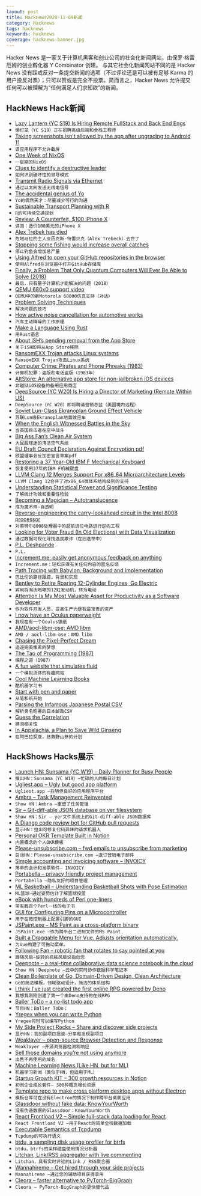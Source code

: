 ```yaml
---
layout: post
title: Hacknews2020-11-09新闻
category: Hacknews
tags: hacknews
keywords: hacknews
coverage: hacknews-banner.jpg
---
```


Hacker News 是一家关于计算机黑客和创业公司的社会化新闻网站，由保罗·格雷厄姆的创业孵化器 Y Combinator 创建。
与其它社会化新闻网站不同的是 Hacker News 没有踩或反对一条提交新闻的选项（不过评论还是可以被有足够 Karma 的用户投反对票）；只可以赞或是完全不投票。简而言之，Hacker News 允许提交任何可以被理解为“任何满足人们求知欲”的新闻。

## HackNews Hack新闻


- [Lazy Lantern (YC S19) Is Hiring Remote FullStack and Back End Engs](https://angel.co/company/lazylantern/jobs)
- `懒灯笼（YC S19）正在招聘高级后端和全栈工程师`
- [Taking screenshots isn't allowed by the app after upgrading to Android 11](https://support.google.com/pixelphone/thread/70006808?hl=en)
- `该应用程序不允许截屏`
- [One Week of NixOS](https://jae.moe/blog/2020/11/one-week-of-nixos/)
- `一星期的NixOS`
- [Clues to identify a destructive leader](https://articles.tilt365.com/identify-destructive-leadership-patterns/)
- `如何识别破坏性的领导模式`
- [Transmit Radio Signals via Ethernet](https://github.com/sq5bpf/etherify)
- `通过以太网发送无线电信号`
- [The accidental genius of Yo](https://capiche.com/e/yo-atomized-communication)
- `Yo的偶然天才：尽量减少可行的沟通`
- [Sustainable Transport Planning with R](https://github.com/ropensci/stplanr)
- `R的可持续交通规划`
- [Review: A Counterfeit, $100 iPhone X](https://www.vice.com/en/article/qvmkdd/counterfeit-iphone-x-review-and-teardown)
- `评测：造价100美元的iPhone X`
- [Alex Trebek has died](https://twitter.com/Jeopardy/status/1325490106329751553)
- `危地马拉的主人亚历克斯·特雷贝克（Alex Trebeck）去世了`
- [Stopping some fishing would increase overall catches](https://www.economist.com/science-and-technology/2020/10/31/stopping-some-fishing-would-increase-overall-catches)
- `停止钓鱼会增加总产量`
- [Using Alfred to open your GitHub repositories in the browser](https://mmazzarolo.com/blog/2020-09-28-alfred-github-repos/)
- `使用Alfred在浏览器中打开GitHub存储库`
- [Finally, a Problem That Only Quantum Computers Will Ever Be Able to Solve (2018)](https://www.quantamagazine.org/finally-a-problem-that-only-quantum-computers-will-ever-be-able-to-solve-20180621/)
- `最后，只有量子计算机才能解决的问题（2018）`
- [QEMU 680x0 support video](https://www.youtube.com/watch?v=s_ve0bCC9q4)
- `QEMU中的新Motorola 68000仿真支持（对话）`
- [Problem Solving Techniques](https://denvaar.github.io/articles/problem_solving_example.html)
- `解决问题的技巧`
- [How active noise cancellation for automotive works](https://www.silentium.com/advanced-broad-band-active-noise-cancellation-now-available-in-cars/)
- `汽车主动降噪的工作原理`
- [Make a Language Using Rust](https://arzg.github.io/lang/)
- `用Rust语言`
- [About iSH’s pending removal from the App Store](https://ish.app/app-store-removal)
- `关于iSH即将从App Store移除`
- [RansomEXX Trojan attacks Linux systems](https://securelist.com/ransomexx-trojan-attacks-linux-systems/99279/)
- `RansomEXX Trojan攻击Linux系统`
- [Computer Crime: Pirates and Phone Phreaks (1983)](https://archive.org/details/softside-magazine-59/page/n9)
- `计算机犯罪：盗版和电话盗版（1983年）`
- [AltStore: An alternative app store for non-jailbroken iOS devices](https://github.com/rileytestut/AltStore)
- `非越狱iOS设备的备用应用商店`
- [DeepSource (YC W20) Is Hiring a Director of Marketing (Remote Within US)](https://deepsource.io/jobs/director-marketing-us/)
- `DeepSource（YC W20）即将聘请营销总监（美国境内远程）`
- [Soviet Lun-Class Ekranoplan Ground Effect Vehicle](https://en.wikipedia.org/wiki/Lun-class_ekranoplan)
- `苏联Lun级Ekranoplan地面效应车`
- [When the English Witnessed Battles in the Sky](https://daily.jstor.org/when-the-english-witnessed-battles-in-the-sky/)
- `当英国目击者在空中战斗`
- [Big Ass Fan’s Clean Air System](https://www.bigassfans.com/air-disinfection/)
- `大屁股球迷的清洁空气系统`
- [EU Draft Council Declaration Against Encryption pdf](https://www.statewatch.org/media/1434/eu-council-draft-declaration-against-encryption-12143-20.pdf)
- `欧盟理事会反加密宣言草案pdf`
- [Restoring a 37 Year-Old IBM F Mechanical Keyboard](https://blog.opsdisk.com/restoring-a-37-year-old-ibm-model-f-mechanical-keyboard.html)
- `恢复使用37年的IBM F机械键盘`
- [LLVM Clang 12 Merges Support For x86_64 Microarchitecture Levels](https://www.phoronix.com/scan.php?page=news_item&px=LLVM-Clang-12-Microarch-Levels)
- `LLVM Clang 12合并了对x86_64微体系结构级别的支持`
- [Understanding Statistical Power and Significance Testing](https://rpsychologist.com/d3/nhst/)
- `了解统计功效和重要性检验`
- [Becoming a Magician – Autotranslucence](https://autotranslucence.wordpress.com/2018/03/30/becoming-a-magician/)
- `成为魔术师–自透明`
- [Reverse-engineering the carry-lookahead circuit in the Intel 8008 processor](http://www.righto.com/2020/11/reverse-engineering-carry-lookahead.html?m=1)
- `对英特尔8008处理器中的超前进位电路进行逆向工程`
- [Looking for Voter Fraud (In Old Elections) with Data Visualization](https://probablydance.com/2020/11/08/looking-for-voter-fraud-in-old-elections-with-data-visualization/)
- `通过数据可视化寻找选民欺诈（在旧选举中）`
- [P.L. Deshpande](https://artsandculture.google.com/story/1gWB3H6KKgnS-g)
- `P.L.`
- [Increment.me: easily get anonymous feedback on anything](https://increment.me)
- `Increment.me：轻松获得有关任何内容的匿名反馈`
- [Path Tracing with Babylon, Background and Implementation](https://forum.babylonjs.com/t/path-tracing-with-babylon-background-and-implementation/12832)
- `巴比伦的路径跟踪，背景和实现`
- [Bentley to Retire Roaring 12-Cylinder Engines, Go Electric](https://www.bloomberg.com/news/articles/2020-11-05/bentley-to-retire-roaring-12-cylinder-engines-in-electric-shift)
- `宾利将淘汰咆哮的12缸发动机，转为电动`
- [Attention Is My Most Valuable Asset for Productivity as a Software Developer](https://zwbetz.com/attention-is-my-most-valuable-asset-for-productivity-as-a-software-developer/)
- `作为软件开发人员，提高生产力是我最宝贵的资产`
- [I now have an Oculus paperweight](https://www.reddit.com/r/oculus/comments/jqh1bg/i_now_have_an_oculus_paperweight/)
- `我现在有一个Oculus镇纸`
- [AMD/aocl-libm-ose: AMD libm](https://github.com/amd/aocl-libm-ose)
- `AMD / aocl-libm-ose：AMD libm`
- [Chasing the Pixel-Perfect Dream](https://joshwcomeau.com/css/pixel-perfection/)
- `追逐完美像素的梦想`
- [The Tao of Programming (1987)](https://www.mit.edu/~xela/tao.html)
- `编程之道（1987）`
- [A fun website that simulates fluid](https://paveldogreat.github.io/WebGL-Fluid-Simulation/)
- `一个模拟流体的有趣网站`
- [Cool Machine Learning Books](http://matpalm.com/blog/cool_machine_learning_books/)
- `酷机器学习书`
- [Start with pen and paper](https://sethetter.com/posts/start-with-pen-and-paper/)
- `从笔和纸开始`
- [Parsing the Infamous Japanese Postal CSV](https://www.dampfkraft.com/posuto.html)
- `解析臭名昭著的日本邮政CSV`
- [Guess the Correlation](http://guessthecorrelation.com/)
- `猜测相关性`
- [In Appalachia, a Plan to Save Wild Ginseng](https://undark.org/2020/11/04/save-wild-ginseng-appalachia/)
- `在阿巴拉契亚，拯救野山参的计划`


## HackShows Hacks展示

- [Launch HN: Sunsama (YC W19) – Daily Planner for Busy People](item?id=24990238)
- `推出HN：Sunsama（YC W19）–忙碌的人的每日计划`
- [ Ugliest.app – Ugly but good app platform](https://ugliest.app)
- `Ugliest.app –丑陋但良好的应用程序平台`
- [ Ambra – Task Management Reinvented](item?id=24997104)
- `Show HN：Ambra –重塑了任务管理`
- [ Sir – Git-diff-able JSON database on yer filesystem](https://github.com/c9fe/sirdb)
- `Show HN：Sir – yer文件系统上的Git-diff-able JSON数据库`
- [ A Django code review bot for GitHub pull requests](https://django.doctor/?show-hn)
- `显示HN：拉出可修复代码异味的请求机器人`
- [ Personal OKR Template Built in Notion](https://rohitgupta.site/OKR-2021-f4c8acc86da24b278048b02158eafc32)
- `内置概念的个人OKR模板`
- [ Please-unsubscribe.com – fwd emails to unsubscribe from marketing](https://please-unsubscribe.com)
- `启动HN：Please-unsubscribe.com –退订营销电子邮件`
- [ Simple accounting and invoicing software – INVOICY](https://invoicy.io/)
- `简单的会计和发票软件– INVOICY`
- [ Portabella – privacy friendly project management](https://portabella.io)
- `Portabella –隐私友好的项目管理`
- [ ML Basketball – Understanding Basketball Shots with Pose Estimation](https://github.com/chonyy/AI-basketball-analysis)
- `ML篮球–通过姿势估计了解篮球投篮`
- [ eBook with hundreds of Perl one-liners](https://learnbyexample.github.io/learn_perl_oneliners/one-liner-introduction.html)
- `带有数百个Perl一线的电子书`
- [ GUI for Configuring Pins on a Microcontroller](https://vicara.co/nrf52-code-generator)
- `用于在微控制器上配置引脚的GUI`
- [ JSPaint.exe – MS Paint as a cross-platform binary](https://github.com/c9fe/jspaint.exe)
- `JSPaint.exe –作为跨平台二进制文件的MS Paint`
- [ Built a Draggable Menu for Vue. Adjusts orientation automatically.](https://github.com/prabhuignoto/vue-float-menu)
- `为Vue构建了可拖动菜单。`
- [ Following Fan – robotic fan that rotates to say pointed at you](https://thefollowingfan.com)
- `跟随风扇–旋转的机械风扇说指向您`
- [ Deepnote – a real-time collaborative data science notebook in the cloud](https://deepnote.com)
- `Show HN：Deepnote –云中的实时协作数据科学笔记本`
- [ Clean Boilerplate of Go, Domain-Driven Design, Clean Architecture](https://github.com/resotto/goilerplate)
- `Go的简洁模板，领域驱动设计，简洁的体系结构`
- [ I think I've just created the first online RPG powered by Deno](https://tinyland.online/)
- `我想我刚刚创建了第一个由Deno支持的在线RPG`
- [ Baller ToDo – a no-list todo app](https://ballertodo.com/)
- `节目HN：Baller ToDo；`
- [ Yregex when you can write Python](https://github.com/iogf/crocs)
- `Yregex何时可以编写Python`
- [ My Side Project Rocks – Share and discover side projects](https://mysideproject.rocks)
- `显示HN：我的副项目摇滚–分享和发现副项目`
- [ Weaklayer – open-source Browser Detection and Response](https://weaklayer.com)
- `Weaklayer –开源浏览器检测和响应`
- [ Sell those domains you’re not using anymore](https://nicenames.org)
- `出售不再使用的域名`
- [ Machine Learning News (Like HN, but for ML)](https://mln.dev/top/1)
- `机器学习新闻（类似于HN，但适用于ML）`
- [ Startup Growth KIT – 300 growth resources in Notion](https://startupgrow.co/)
- `初创企业成长套件– 300种概念增长资源`
- [ Template repo to make cross platform desktop apps without Electron](https://github.com/c9fe/grader-base)
- `模板仓库可在没有Electron的情况下制作跨平台桌面应用`
- [ Glassdoor without fake data: KnowYourWorth](https://knowyourworth.site/)
- `没有伪造数据的Glassdoor：KnowYourWorth`
- [ React Frontload V2 – Simple full-stack data loading for React](https://davnicwil.com/react-frontload)
- `React Frontload V2 –用于React的简单全栈数据加载`
- [ Executable Semantics of Tcpdump](https://gitlab.com/niksu/caper)
- `Tcpdump的可执行语义`
- [ btdu, a sampling disk usage profiler for btrfs](https://github.com/CyberShadow/btdu)
- `btdu，btrfs的采样磁盘使用情况分析器`
- [ Litchan, Link/RSS aggregator with live commenting](https://litchan.com)
- `Litchan，具有实时评论的Link / RSS聚合器`
- [ Wannahireme – Get hired through your side projects](https://wannahireme.com/)
- `Wannahireme –通过您的辅助项目获得录用`
- [ Cleora – faster alternative to PyTorch-BigGraph](https://github.com/Synerise/cleora)
- `Cleora – PyTorch-BigGraph的更快替代品`

